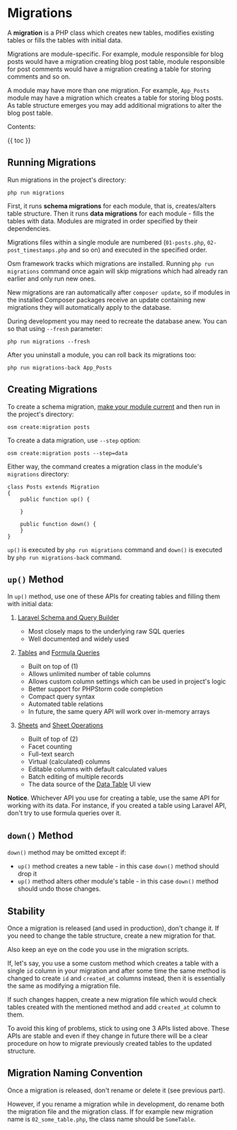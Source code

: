 # Migrations

A **migration** is a PHP class which creates new tables, modifies existing tables or fills the tables with initial data.

Migrations are module-specific. For example, module responsible for blog posts would have a migration creating blog post table, module responsible for post comments would have a migration creating a table for storing comments and so on.

A module may have more than one migration. For example, `App_Posts` module may have a migration which creates a table for storing blog posts. As table structure emerges you may add additional migrations to alter the blog post table. 

Contents:

{{ toc }}

## Running Migrations 

Run migrations in the project's directory:

    php run migrations
    
First, it runs **schema migrations** for each module, that is, creates/alters table structure. Then it runs **data migrations** for each module - fills the tables with data. Modules are migrated in order specified by their dependencies.

Migrations files within a single module are numbered (`01-posts.php`, `02-post_timestamps.php` and so on) and executed in the specified order.

Osm framework tracks which migrations are installed. Running `php run migrations` command once again will skip migrations which had already ran earlier and only run new ones.

New migrations are ran automatically after `composer update`, so if modules in the installed Composer packages receive an update containing new migrations they will automatically apply to the database.

During development you may need to recreate the database anew. You can so that using `--fresh` parameter:

    php run migrations --fresh
    
After you uninstall a module, you can roll back its migrations too:

    php run migrations-back App_Posts
    
## Creating Migrations

To create a schema migration, [make your module current](../core/modules.html#current-module) and then run in the project's directory:

    osm create:migration posts
    
To create a data migration, use `--step` option:

    osm create:migration posts --step=data
    
Either way, the command creates a migration class in the module's `migrations` directory:

    class Posts extends Migration
    {
        public function up() {
    
        }
    
        public function down() {
        }
    }

`up()` is executed by `php run migrations` command and `down()` is executed by `php run migrations-back` command.

## `up()` Method

In `up()` method, use one of these APIs for creating tables and filling them with initial data:

1. [Laravel Schema and Query Builder](laravel-schema-and-query-builder.html)

    * Most closely maps to the underlying raw SQL queries
    * Well documented and widely used

2. [Tables](tables.html) and [Formula Queries](formula-queries.html)

    * Built on top of (1)  
    * Allows unlimited number of table columns
    * Allows custom column settings which can be used in project's logic
    * Better support for PHPStorm code completion
    * Compact query syntax
    * Automated table relations 
    * In future, the same query API will work over in-memory arrays

3. [Sheets](sheets.html) and [Sheet Operations](sheet-operations.html)

    * Built of top of (2)
    * Facet counting
    * Full-text search
    * Virtual (calculated) columns
    * Editable columns with default calculated values
    * Batch editing of multiple records
    * The data source of the [Data Table](../ui-library/data-tables.html) UI view

**Notice**. Whichever API you use for creating a table, use the same API for working with its data. For instance, if you created a table using Laravel API, don't try to use formula queries over it.  

## `down()` Method 

`down()` method may be omitted except if:

* `up()` method creates a new table - in this case `down()` method should drop it
* `up()` method alters other module's table - in this case `down()` method should undo those changes.

## Stability

Once a migration is released (and used in production), don't change it. If you need to change the table structure, create a new migration for that. 

Also keep an eye on the code you use in the migration scripts. 

If, let's say, you use a some custom method which creates a table with a single `id` column in your migration and after some time the same method is changed to create `id` and `created_at` columns instead, then it is essentially the same as modifying a migration file.

If such changes happen, create a new migration file which would check tables created with the mentioned method and add `created_at` column to them.

To avoid this king of problems, stick to using one 3 APIs listed above. These APIs are stable and even if they change in future there will be a clear procedure on how to migrate previously created tables to the updated structure.    

## Migration Naming Convention

Once a migration is released, don't rename or delete it (see previous part). 

However, if you rename a migration while in development, do rename both the migration file and the migration class. If for example new migration name is `02_some_table.php`, the class name should be `SomeTable`. 
 